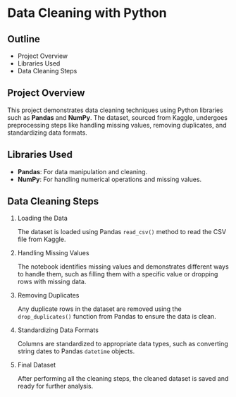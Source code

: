 # Data Cleaning with Python



## Outline

- Project Overview
- Libraries Used
- Data Cleaning Steps



## Project Overview
This project demonstrates data cleaning techniques using Python libraries such as **Pandas** and **NumPy**. The dataset, sourced from Kaggle, undergoes preprocessing steps like handling missing values, removing duplicates, and standardizing data formats. 


## Libraries Used
- **Pandas**: For data manipulation and cleaning.
- **NumPy**: For handling numerical operations and missing values.


## Data Cleaning Steps
1. Loading the Data

    The dataset is loaded using Pandas `read_csv()` method to read the CSV file from Kaggle.

2. Handling Missing Values

    The notebook identifies missing values and demonstrates different ways to handle them, such as filling them with a specific value or dropping rows with missing data.

3. Removing Duplicates

    Any duplicate rows in the dataset are removed using the `drop_duplicates()` function from Pandas to ensure the data is clean.

4. Standardizing Data Formats

    Columns are standardized to appropriate data types, such as converting string dates to Pandas `datetime` objects.

5. Final Dataset

    After performing all the cleaning steps, the cleaned dataset is saved and ready for further analysis.



